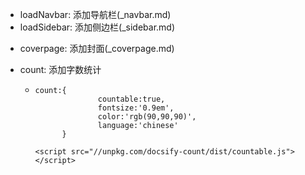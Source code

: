 - loadNavbar: 添加导航栏(_navbar.md)
- loadSidebar: 添加侧边栏(_sidebar.md)

* coverpage: 添加封面(_coverpage.md)

* count: 添加字数统计

  * ```
    count:{
                  countable:true,
                  fontsize:'0.9em',
                  color:'rgb(90,90,90)',
                  language:'chinese'
      	  }
    
    <script src="//unpkg.com/docsify-count/dist/countable.js"></script>
    ```





